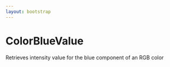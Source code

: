 ```yaml
---
layout: bootstrap
---
```


# ColorBlueValue

Retrieves intensity value for the blue component of an RGB color


